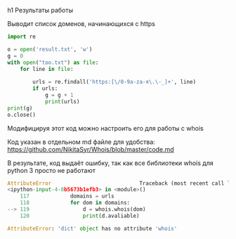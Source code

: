 h1 Результаты работы 

Выводит список доменов, начинающихся с https

```python
import re 

o = open('result.txt', 'w') 
g = 0
with open("too.txt") as file: 
    for line in file: 
        
        urls = re.findall('https:[\/0-9a-zа-я\.\-_]+', line) 
        if urls:
            g = g + 1
            print(urls) 
print(g)
o.close()
```  

Модифицируя этот код можно настроить его для работы с whois

Код указан в отдельном md файле для удобства: https://github.com/NikitaSyr/Whois/blob/master/code.md

В результате, код выдаёт ошибку, так как все библиотеки whois для python 3 просто не работают

```python
AttributeError                            Traceback (most recent call last)
<ipython-input-4-8b5673b1efb3> in <module>()
    117             domains = urls
    118             for dom in domains:
--> 119                 d = whois.whois(dom)
    120                 print(d.avaliable)

AttributeError: 'dict' object has no attribute 'whois'
```  

